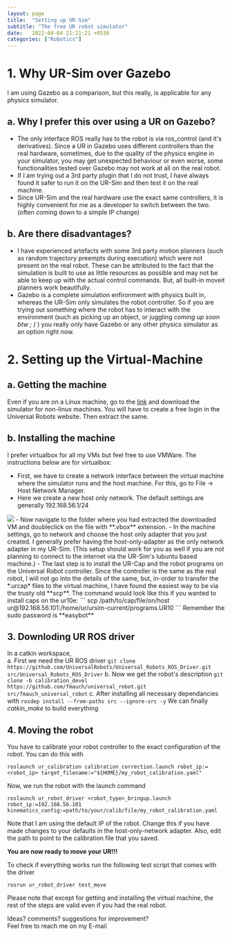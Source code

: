 ```yaml
---
layout: page
title:  "Setting up UR-Sim"
subtitle: "The free UR robot simulator"
date:   2022-04-04 21:21:21 +0530
categories: ["Robotics"]
---
```


# 1. Why UR-Sim over Gazebo
I am using Gazebo as a comparison, but this really, is applicable for any physics simulator.

## a. Why I prefer this over using a UR on Gazebo?
- The only interface ROS really has to the robot is via ros_control (and it's derivatives). Since a UR in Gazebo uses different controllers than the real hardware, sometimes, due to the quality of the physics engine in your simulator, you may get unexpected behaviour or even worse, some functionalities tested over Gazebo may not work at all on the real robot.  
- If I am trying out a 3rd party plugin that I do not trust, I have always found it safer to run it on the UR-Sim and then test it on the real machine.
- Since UR-Sim and the real hardware use the exact same controllers, it is highly convenient for me as a developer to switch between the two. (often coming down to a simple IP change)

## b. Are there disadvantages?
- I have experienced artefacts with some 3rd party motion planners (such as random trajectory preempts during execution) which were not present on the real robot. These can be attributed to the fact that the simulation is built to use as little resources as possible and may not be able to keep up with the actual control commands. But, all built-in moveit planners work beautifully.  
- Gazebo is a complete simulation enfironment with physics built in, whereas the UR-Sim only simulates the robot controller. So if you are trying out something where the robot has to interact with the environment (such as picking up an object, or juggling *coming up soon btw ; )* ) you really only have Gazebo or any other physics simulator as an option right now.

# 2. Setting up the Virtual-Machine

## a. Getting the machine
Even if you are on a Linux machine, go to the [link](https://www.universal-robots.com/download/software-e-series/simulator-non-linux/offline-simulator-e-series-ur-sim-for-non-linux-594/ "Get the simulator here") and download the simulator for non-linux machines. You will have to create a free login in the Universal Robots website. Then extract the same.  

## b. Installing the machine
I prefer virtualbox for all my VMs but feel free to use VMWare. The instructions below are for virtualbox:  
- First, we have to create a network interface between the virtual machine where the simulator runs and the host machine. For this, go to File -> Host Network Manager.
- Here we create a new host only network. The default settings are generally 192.168.56.1/24  
<img src="{{ '/assets/img/host-only-adapter.png' | prepend: site.baseurl }}" id="pimg"> 
- Now navigate to the folder where you had extracted the downloaded VM and doubleclick on the file with **.vbox** extension.
- In the machine settings, go to network and choose the host only adapter that you just created. I generally prefer having the host-only-adapter as the only network adapter in my UR-Sim. (This setup should work for you as well if you are not planning to connect to the internet via the UR-Sim's lubuntu based machine.)
- The last step is to install the UR-Cap and the robot programs on the Universal Robot controller. Since the controller is the same as the real robot, I will not go into the details of the same, but, in-order to transfer the *.urcap* files to the virtual machine, I have found the easiest way to be via the trusty old **scp**. The command would look like this if you wanted to install caps on the ur10e:
    ```
    scp /path/to/cap/file/on/host ur@192.168.56.101:/home/ur/ursim-current/programs.UR10
    ```
Remember the sudo password is **easybot**


## 3. Downloding UR ROS driver

In a catkin workspace,  
a. First we need the UR ROS driver
    ```
    git clone https://github.com/UniversalRobots/Universal_Robots_ROS_Driver.git src/Universal_Robots_ROS_Driver
    ```
b. Now we get the robot's description
    ```
    git clone -b calibration_devel https://github.com/fmauch/universal_robot.git src/fmauch_universal_robot
    ```
c. After installing all necessary dependancies with
    ```
    rosdep install --from-paths src --ignore-src -y
    ```
We can finally *catkin_make* to build everything

## 4. Moving the robot

You have to calibrate your robot controller to the exact configuration of the robot. You can do this with

```
roslaunch ur_calibration calibration_correction.launch robot_ip:=<robot_ip> target_filename:="${HOME}/my_robot_calibration.yaml"
```

Now, we run the robot with the launch command
```
roslaunch ur_robot_driver <robot_type>_bringup.launch robot_ip:=192.168.56.101 kinematics_config:=path/to/your/calib/file/my_robot_calibration.yaml
```
Note that I am using the default IP of the robot. Change this if you have made changes to your defaults in the host-only-network adapter. Also, edit the path to point to the calibration file that you saved.

**You are now ready to move your UR!!!**

To check if everything works run the following test script that comes with the driver
```
rosrun ur_robot_driver test_move
```

Please note that except for getting and installing the virtual machine, the rest of the steps are valid even if you had the real robot.

Ideas? comments? suggestions for improvement?   
Feel free to reach me on my E-mail


